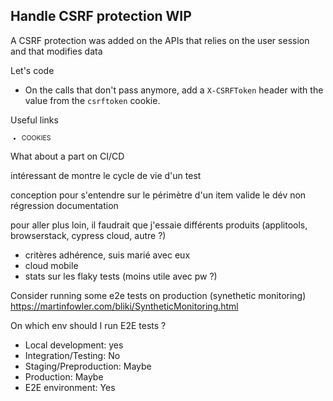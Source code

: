 

## Handle CSRF protection WIP
<!-- .element: data-toc-exclude data-tags="practice, optional" class="text-size-heading-3" -->

<div class="exercice text-level-4">


  <p>A CSRF protection was added on the APIs that relies on the user session and that modifies data

  <p>Let's code
  <ul>
    <li>On the calls that don't pass anymore, add a <code>X-CSRFToken</code> header with the value from the <code>csrftoken</code> cookie.
  </ul>
  <p>Useful links
  <ul style="font-size:75%">
    <li class="url-link"> COOKIES
  </ul>

</div>




What about a part on CI/CD

intéressant de montre le cycle de vie d'un test

conception pour s'entendre sur le périmètre d'un item
valide le dév
non régression
documentation



pour aller plus loin, il faudrait que j'essaie différents produits (applitools, browserstack, cypress cloud, autre ?)
- critères adhérence, suis marié avec eux
- cloud mobile
- stats sur les flaky tests (moins utile avec pw ?)

Consider running some e2e tests on production (synethetic monitoring)
https://martinfowler.com/bliki/SyntheticMonitoring.html


On which env should I run E2E tests ?
- Local development: yes
- Integration/Testing: No
- Staging/Preproduction: Maybe
- Production: Maybe
- E2E environment: Yes
